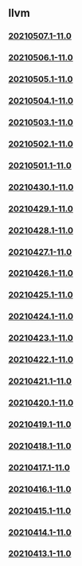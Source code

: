 ## llvm

### [20210507.1-11.0](20210507.1-11.0/index.html)
### [20210506.1-11.0](20210506.1-11.0/index.html)
### [20210505.1-11.0](20210505.1-11.0/index.html)
### [20210504.1-11.0](20210504.1-11.0/index.html)
### [20210503.1-11.0](20210503.1-11.0/index.html)
### [20210502.1-11.0](20210502.1-11.0/index.html)
### [20210501.1-11.0](20210501.1-11.0/index.html)
### [20210430.1-11.0](20210430.1-11.0/index.html)
### [20210429.1-11.0](20210429.1-11.0/index.html)
### [20210428.1-11.0](20210428.1-11.0/index.html)
### [20210427.1-11.0](20210427.1-11.0/index.html)
### [20210426.1-11.0](20210426.1-11.0/index.html)
### [20210425.1-11.0](20210425.1-11.0/index.html)
### [20210424.1-11.0](20210424.1-11.0/index.html)
### [20210423.1-11.0](20210423.1-11.0/index.html)
### [20210422.1-11.0](20210422.1-11.0/index.html)
### [20210421.1-11.0](20210421.1-11.0/index.html)
### [20210420.1-11.0](20210420.1-11.0/index.html)
### [20210419.1-11.0](20210419.1-11.0/index.html)
### [20210418.1-11.0](20210418.1-11.0/index.html)
### [20210417.1-11.0](20210417.1-11.0/index.html)
### [20210416.1-11.0](20210416.1-11.0/index.html)
### [20210415.1-11.0](20210415.1-11.0/index.html)
### [20210414.1-11.0](20210414.1-11.0/index.html)
### [20210413.1-11.0](20210413.1-11.0/index.html)

